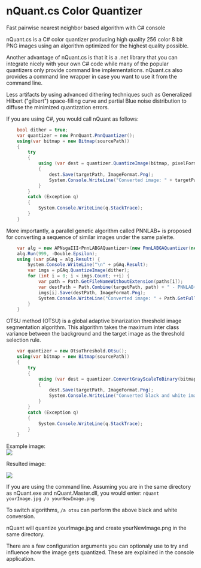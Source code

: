 # nQuant.cs Color Quantizer
Fast pairwise nearest neighbor based algorithm with C# console

nQuant.cs is a C# color quantizer producing high quality 256 color 8 bit PNG images using an algorithm optimized for the highest quality possible.

Another advantage of nQuant.cs is that it is a .net library that you can integrate nicely with your own C# code while many of the popular quantizers only provide command line implementations. nQuant.cs also provides a command line wrapper in case you want to use it from the command line.

Less artifacts by using advanced dithering techniques such as Generalized Hilbert ("gilbert") space-filling curve and partial Blue noise distribution to diffuse the minimized quantization errors.

If you are using C#, you would call nQuant as follows:

```cs
    bool dither = true;
    var quantizer = new PnnQuant.PnnQuantizer();
    using(var bitmap = new Bitmap(sourcePath))
    {
        try
        {                    
            using (var dest = quantizer.QuantizeImage(bitmap, pixelFormat, maxColors, dither))
            {
                dest.Save(targetPath, ImageFormat.Png);
                System.Console.WriteLine("Converted image: " + targetPath);
            }
        }
        catch (Exception q)
        {
            System.Console.WriteLine(q.StackTrace);
        }
    }
```

More importantly, a parallel genetic algorithm called PNNLAB+ is proposed for converting a sequence of similar images under the same palette.<br />
```cs
    var alg = new APNsgaIII<PnnLABGAQuantizer>(new PnnLABGAQuantizer(new PnnLABQuantizer(), bitmaps, maxColors));
    alg.Run(999, -Double.Epsilon);
    using (var pGAq = alg.Result) {
        System.Console.WriteLine("\n" + pGAq.Result);
        var imgs = pGAq.QuantizeImage(dither);
        for (int i = 0; i < imgs.Count; ++i) {
            var path = Path.GetFileNameWithoutExtension(paths[i]);                       
            var destPath = Path.Combine(targetPath, path) + " - PNNLAB+quant" + maxColors + ".png";
            imgs[i].Save(destPath, ImageFormat.Png);
            System.Console.WriteLine("Converted image: " + Path.GetFullPath(destPath));
        }					
    }
```

OTSU method (OTSU) is a global adaptive binarization threshold image segmentation algorithm. This algorithm takes the maximum inter class variance between the background and the target image as the threshold selection rule.
```cs
    var quantizer = new OtsuThreshold.Otsu();
    using(var bitmap = new Bitmap(sourcePath))
    {
        try
        {                    
            using (var dest = quantizer.ConvertGrayScaleToBinary(bitmap))
            {
                dest.Save(targetPath, ImageFormat.Png);
                System.Console.WriteLine("Converted black and white image: " + targetPath);
            }
        }
        catch (Exception q)
        {
            System.Console.WriteLine(q.StackTrace);
        }
    }
```
<p>Example image:<br /><img src="https://user-images.githubusercontent.com/26831069/142559831-f8f6f2ce-487e-4353-8aa1-7845706e7833.png" /></p>
<p>Resulted image:<br /><pre><img src="https://user-images.githubusercontent.com/26831069/142559920-88143e07-2787-46a2-a07c-cccf5a39065a.png" /></pre></p>

If you are using the command line. Assuming you are in the same directory as nQuant.exe and nQuant.Master.dll, you would enter:
`nQuant yourImage.jpg /o yourNewImage.png`

To switch algorithms, `/a otsu` can perform the above black and white conversion.

nQuant will quantize yourImage.jpg and create yourNewImage.png in the same directory.

There are a few configuration arguments you can optionaly use to try and influence how the image gets quantized. These are explained in the console application.
